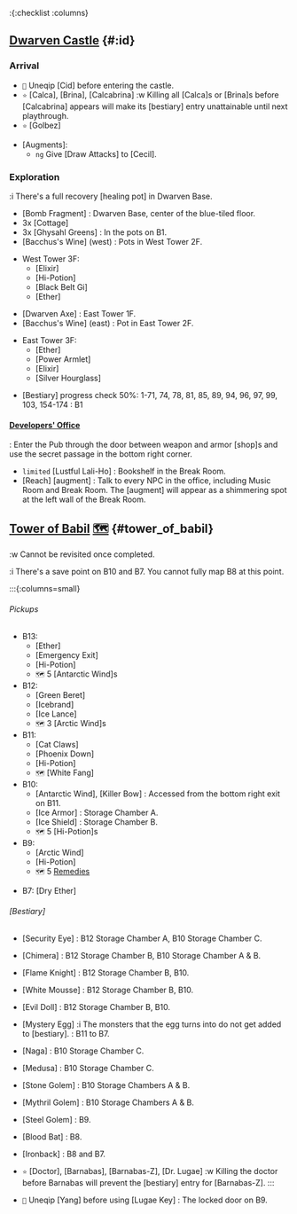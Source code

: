 :{:checklist :columns}

## [Dwarven Castle](@) {#:id}

### Arrival
+ `🧳` Uneqip [Cid] before entering the castle.
+ `⭐` [Calca], [Brina], [Calcabrina]
  :w Killing all [Calca]s or [Brina]s before [Calcabrina] appears will make its [bestiary] entry unattainable until next playthrough.
+ `⭐` [Golbez]
- [Augments]\:
  + `ng` Give [Draw Attacks] to [Cecil].
  
### Exploration
:i There's a full recovery [healing pot] in Dwarven Base.
+ [Bomb Fragment]
  : Dwarven Base, center of the blue-tiled floor.
+ 3x [Cottage]
+ 3x [Ghysahl Greens]
  : In the pots on B1.
+ [Bacchus's Wine] (west)
  : Pots in West Tower 2F.
- West Tower 3F:
  + [Elixir]
  + [Hi-Potion]
  + [Black Belt Gi]
  + [Ether]
+ [Dwarven Axe]
  : East Tower 1F.
+ [Bacchus's Wine] (east)
  : Pot in East Tower 2F.
- East Tower 3F:
  + [Ether]
  + [Power Armlet]
  + [Elixir]
  + [Silver Hourglass]
+ [Bestiary] progress check
  50%: 1-71, 74, 78, 81, 85, 89, 94, 96, 97, 99, 103, 154-174
  : B1

#### [Developers' Office](Developer's_Office_(Final_Fantasy_IV_3D))
: Enter the Pub through the door between weapon and armor [shop]s and use the secret passage in the bottom right corner.

+ `limited` [Lustful Lali-Ho]
  : Bookshelf in the Break Room.
+ [Reach] [augment]
  : Talk to every NPC in the office, including Music Room and Break Room. The [augment] will appear as a shimmering spot at the left wall of the Break Room.
  
  
  
## [Tower of Babil](@) [🗺️](https://steamcommunity.com/sharedfiles/filedetails/?id=317566256#407528) {#tower_of_babil}

:w Cannot be revisited once completed.

:i There's a save point on B10 and B7. You cannot fully map B8 at this point.

:::{:columns=small}

###### Pickups
- B13:
  + [Ether]
  + [Emergency Exit]
  + [Hi-Potion]
  + `🗺️` 5 [Antarctic Wind]s
- B12:
  + [Green Beret]
  + [Icebrand]
  + [Ice Lance]
  + `🗺️` 3 [Arctic Wind]s
- B11:
  + [Cat Claws]
  + [Phoenix Down]
  + [Hi-Potion]
  + `🗺️` [White Fang]
- B10:
  + [Antarctic Wind], [Killer Bow]
    : Accessed from the bottom right exit on B11.
  + [Ice Armor]
    : Storage Chamber A.
  + [Ice Shield]
    : Storage Chamber B.
  + `🗺️` 5 [Hi-Potion]s  
- B9:
  + [Arctic Wind]
  + [Hi-Potion]
  + `🗺️` 5 [Remedies](Remedy)
+ B7: [Dry Ether]
###### [Bestiary]
+ [Security Eye]
  : B12 Storage Chamber A, B10 Storage Chamber C.
+ [Chimera]
  : B12 Storage Chamber B, B10 Storage Chamber A & B.
+ [Flame Knight]
  : B12 Storage Chamber B, B10.
+ [White Mousse]
  : B12 Storage Chamber B, B10.
+ [Evil Doll]
  : B12 Storage Chamber B, B10.
+ [Mystery Egg]
  :i The monsters that the egg turns into do not get added to [bestiary].
  : B11 to B7.
+ [Naga]
  : B10 Storage Chamber C.
+ [Medusa]
  : B10 Storage Chamber C.
+ [Stone Golem]
  : B10 Storage Chambers A & B.
+ [Mythril Golem]
  : B10 Storage Chambers A & B.
+ [Steel Golem]
  : B9.
+ [Blood Bat]
  : B8.
+ [Ironback]
  : B8 and B7.
+ `⭐` [Doctor], [Barnabas], [Barnabas-Z], [Dr. Lugae]
  :w Killing the doctor before Barnabas will prevent the [bestiary] entry for [Barnabas-Z].
:::
  
+ `🧳` Uneqip [Yang] before using [Lugae Key]
  : The locked door on B9.
